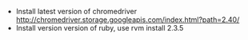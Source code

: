 * Install latest version of chromedriver http://chromedriver.storage.googleapis.com/index.html?path=2.40/
* Install version version of ruby, use rvm install 2.3.5